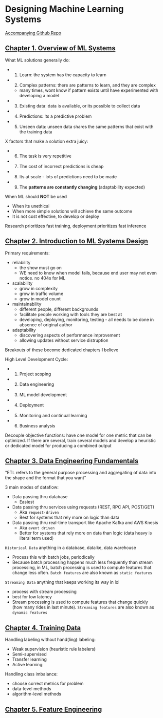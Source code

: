 # Designing Machine Learning Systems

[Accompanying Github Repo](https://github.com/chiphuyen/dmls-book)

## [Chapter 1. Overview of ML Systems](./1_OVERVIEW_ML_SYS.md)

What ML solutions generally do:

- 1. Learn: the system has the capacity to learn
- 2. Complex patterns: there are patterns to learn, and they are complex
  - many times, wont know if pattern exists until have experimented with developing a model
- 3. Existing data: data is available, or its possible to collect data
- 4. Predictions: its a predictive problem
- 5. Unseen data: unseen data shares the same patterns that exist with the training data

X factors that make a solution extra juicy:

- 6. The task is very repetitive
- 7. The cost of incorrect predictions is cheap
- 8. Its at scale - lots of predictions need to be made
- 9. The **patterns are constantly changing** (adaptability expected)

When ML should **NOT** be used

- When its unethical
- When more simple solutions will achieve the same outcome
- It is not cost effective, to develop or deploy

Research prioritizes fast training, deployment prioritizes fast inference

## [Chapter 2. Introduction to ML Systems Design](./2_INTRO_ML_SYS_DESIGN.md)

Primary requirements:

- reliability
  - the show must go on
  - WE need to know when model fails, because end user may not even notice. no 404s for ML
- scalability
  - grow in complexity
  - grow in traffic volume
  - grow in model count
- maintainability
  - different people, different backgrounds
  - facilitate people working with tools they are best at
  - developing, deploying, monitoring, testing - all needs to be done in absence of original author
- adaptability
  - discovering aspects of performance improvement
  - allowing updates without service distruption

Breakouts of these become dedicated chapters I believe

High Level Development Cycle:

- 1. Project scoping
- 2. Data engineering
- 3. ML model development
- 4. Deployment
- 5. Monitoring and continual learning
- 6. Business analysis

Decouple objective functions: have one model for one metric that can be optimized. If there are several, train several models and develop a heuristic or dedicated model for producing a combined output

## [Chapter 3. Data Engineering Fundamentals](./2_DATA_ENGINEERING.md)

"ETL refers to the general purpose processing and aggregating of data into the shape and the format that you want"

3 main modes of dataflow:

- Data passing thru database
  - Easiest
- Data passing thru services using requests (REST, RPC API, POST/GET)
  - Aka `request-driven`
  - Best for systems that rely more on logic than data
- Data passing thru real-time transport like Apache Kafka and AWS Knesis
  - Aka `event driven`
  - Better for systems that rely more on data than logic (data heavy is literal term used)

`Historical Data` anything in a database, datalke, data warehouse

- Process this with batch jobs, periodically
- Because batch processing happens much less frequently than stream processing, in ML, batch processing is used to compute features that change less often. `Batch features` are also known as `static features`

`Streaming Data` anything that keeps working its way in lol

- process with stream processing
- best for low latency
- Stream processing is used to compute features that change quickly (how many rides in last minute). `Streaming features` are also known as `dynamic features`

## [Chapter 4. Training Data](./4_TRAINING_DATA.md)

Handling labeling without hand(ling) labeling:

- Weak supervision (heuristic rule labelers)
- Semi-supervised
- Transfer learning
- Active learning

Handling class imbalance:

- choose correct metrics for problem
- data-level methods
- algorithm-level methods

## [Chapter 5. Feature Engineering](./5_FEATURE_ENGINEERING.md)
